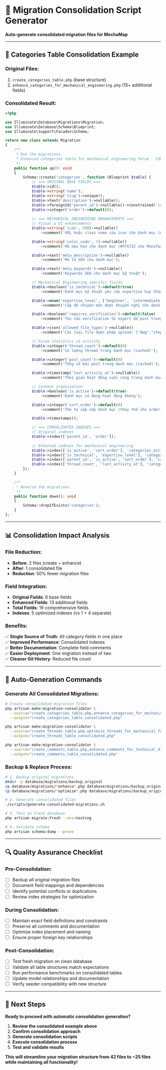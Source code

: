# 🔧 Migration Consolidation Script Generator

**Auto-generate consolidated migration files for MechaMap**

---

## 🎯 Categories Table Consolidation Example

### **Original Files:**
1. `create_categories_table.php` (base structure)
2. `enhance_categories_for_mechanical_engineering.php` (15+ additional fields)

### **Consolidated Result:**
```php
<?php

use Illuminate\Database\Migrations\Migration;
use Illuminate\Database\Schema\Blueprint;
use Illuminate\Support\Facades\Schema;

return new class extends Migration
{
    /**
     * Run the migrations.
     * Enhanced categories table for mechanical engineering forum - CONSOLIDATED
     */
    public function up(): void
    {
        Schema::create('categories', function (Blueprint $table) {
            // === ORIGINAL BASE FIELDS ===
            $table->id();
            $table->string('name');
            $table->string('slug')->unique();
            $table->text('description')->nullable();
            $table->foreignId('parent_id')->nullable()->constrained('categories')->onDelete('set null');
            $table->integer('order')->default(0);
            
            // === MECHANICAL ENGINEERING ENHANCEMENTS ===
            // Visual & UI enhancements
            $table->string('icon', 500)->nullable()
                ->comment('URL hoặc class name của icon cho danh mục (material-symbols, ionicons, etc.)');

            $table->string('color_code', 7)->nullable()
                ->comment('Mã màu hex cho danh mục (#FF5722 cho Manufacturing, #2196F3 cho CAD/CAM)');

            $table->text('meta_description')->nullable()
                ->comment('Mô tả SEO cho danh mục');

            $table->text('meta_keywords')->nullable()
                ->comment('Keywords SEO cho danh mục kỹ thuật');

            // Mechanical Engineering specific fields
            $table->boolean('is_technical')->default(true)
                ->comment('Danh mục kỹ thuật yêu cầu expertise hay thảo luận chung');

            $table->enum('expertise_level', ['beginner', 'intermediate', 'advanced', 'expert'])->nullable()
                ->comment('Cấp độ chuyên môn được khuyến nghị cho danh mục');

            $table->boolean('requires_verification')->default(false)
                ->comment('Yêu cầu verification từ expert để post trong danh mục này');

            $table->json('allowed_file_types')->nullable()
                ->comment('Các loại file được phép upload: ["dwg","step","iges","pdf","doc","jpg"]');

            // Forum statistics và activity
            $table->integer('thread_count')->default(0)
                ->comment('Số lượng thread trong danh mục (cached)');

            $table->integer('post_count')->default(0)
                ->comment('Tổng số bài post trong danh mục (cached)');

            $table->timestamp('last_activity_at')->nullable()
                ->comment('Thời gian hoạt động cuối cùng trong danh mục');

            // Content organization
            $table->boolean('is_active')->default(true)
                ->comment('Danh mục có đang hoạt động không');

            $table->integer('sort_order')->default(0)
                ->comment('Thứ tự sắp xếp danh mục (thay thế cho order)');

            $table->timestamps();

            // === CONSOLIDATED INDEXES ===
            // Original indexes
            $table->index(['parent_id', 'order']);
            
            // Enhanced indexes for mechanical engineering
            $table->index(['is_active', 'sort_order'], 'categories_active_sort_index');
            $table->index(['is_technical', 'expertise_level'], 'categories_technical_level_index');
            $table->index(['parent_id', 'is_active', 'sort_order'], 'categories_hierarchy_index');
            $table->index(['thread_count', 'last_activity_at'], 'categories_activity_index');
        });
    }

    /**
     * Reverse the migrations.
     */
    public function down(): void
    {
        Schema::dropIfExists('categories');
    }
};
```

---

## 📊 Consolidation Impact Analysis

### **File Reduction:**
- **Before**: 2 files (create + enhance)
- **After**: 1 consolidated file
- **Reduction**: 50% fewer migration files

### **Field Integration:**
- **Original Fields**: 6 base fields
- **Enhanced Fields**: 13 additional fields  
- **Total Fields**: 19 comprehensive fields
- **Indexes**: 5 optimized indexes (vs 1 + 4 separate)

### **Benefits:**
✅ **Single Source of Truth**: All category fields in one place  
✅ **Improved Performance**: Consolidated indexes  
✅ **Better Documentation**: Complete field comments  
✅ **Easier Deployment**: One migration instead of two  
✅ **Cleaner Git History**: Reduced file count  

---

## 🚀 Auto-Generation Commands

### **Generate All Consolidated Migrations:**
```bash
# Create consolidated migration files
php artisan make:migration-consolidator \
  --source="create_categories_table.php,enhance_categories_for_mechanical_engineering.php" \
  --output="create_categories_table_consolidated.php"

php artisan make:migration-consolidator \
  --source="create_threads_table.php,optimize_threads_for_mechanical_forum.php" \
  --output="create_threads_table_consolidated.php"

php artisan make:migration-consolidator \
  --source="create_comments_table.php,enhance_comments_for_technical_discussion.php" \
  --output="create_comments_table_consolidated.php"
```

### **Backup & Replace Process:**
```bash
# 1. Backup original migrations
mkdir -p database/migrations/backup_original
cp database/migrations/*enhance*.php database/migrations/backup_original/
cp database/migrations/*optimize*.php database/migrations/backup_original/

# 2. Generate consolidated files
./scripts/generate-consolidated-migrations.sh

# 3. Test on fresh database
php artisan migrate:fresh --env=testing

# 4. Validate schema
php artisan schema:dump --prune
```

---

## 🔍 Quality Assurance Checklist

### **Pre-Consolidation:**
- [ ] Backup all original migration files
- [ ] Document field mappings and dependencies
- [ ] Identify potential conflicts or duplications
- [ ] Review index strategies for optimization

### **During Consolidation:**
- [ ] Maintain exact field definitions and constraints
- [ ] Preserve all comments and documentation
- [ ] Optimize index placement and naming
- [ ] Ensure proper foreign key relationships

### **Post-Consolidation:**
- [ ] Test fresh migration on clean database
- [ ] Validate all table structures match expectations
- [ ] Run performance benchmarks on consolidated tables
- [ ] Update model relationships and documentation
- [ ] Verify seeder compatibility with new structure

---

## 🎯 Next Steps

**Ready to proceed with automatic consolidation generation?**

1. **Review the consolidated example above**
2. **Confirm consolidation approach**  
3. **Generate consolidation scripts**
4. **Execute consolidation process**
5. **Test and validate results**

**This will streamline your migration structure from 42 files to ~25 files while maintaining all functionality!**
